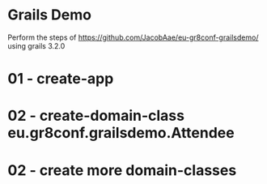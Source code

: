 Grails Demo
===========


Perform the steps of https://github.com/JacobAae/eu-gr8conf-grailsdemo/
using grails 3.2.0

# 01 - create-app
# 02 - create-domain-class eu.gr8conf.grailsdemo.Attendee
# 02 - create more domain-classes
